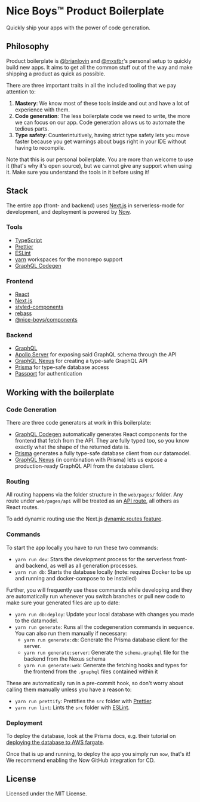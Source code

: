 # Nice Boys™️ Product Boilerplate

Quickly ship your apps with the power of code generation.

## Philosophy

Product boilerplate is [@brianlovin](https://github.com/brianlovin) and [@mxstbr](https://github.com/mxstbr)'s personal setup to quickly build new apps. It aims to get all the common stuff out of the way and make shipping a product as quick as possible.

There are three important traits in all the included tooling that we pay attention to:

1. **Mastery**: We know most of these tools inside and out and have a lot of experience with them.
2. **Code generation**: The less boilerplate code we need to write, the more we can focus on our app. Code generation allows us to automate the tedious parts.
3. **Type safety**: Counterintuitively, having strict type safety lets you move faster because you get warnings about bugs right in your IDE without having to recompile.

Note that this is our personal boilerplate. You are more than welcome to use it (that's why it's open source), but we cannot give any support when using it. Make sure you understand the tools in it before using it!

## Stack

The entire app (front- and backend) uses [Next.js](https://nextjs.org) in serverless-mode for development, and deployment is powered by [Now](https://now.sh).

### Tools

- [TypeScript](typescriptlang.org)
- [Prettier](https://prettier.io)
- [ESLint](https://eslint.org)
- [yarn](https://yarnpkg.com) workspaces for the monorepo support
- [GraphQL Codegen](https://graphql-code-generator.com)

### Frontend

- [React](https://github.com/facebook/react)
- [Next.js](https://github.com/zeit/next.js)
- [styled-components](https://github.com/styled-components/styled-components)
- [rebass](https://rebassjs.org)
- [@nice-boys/components](https://github.com/nice-boys/components)

### Backend

- [GraphQL](https://graphql.org)
- [Apollo Server](http://apollographql.com/docs/apollo-server) for exposing said GraphQL schema through the API
- [GraphQL Nexus](https://nexus.js.org) for creating a type-safe GraphQL API
- [Prisma](https://prisma.io) for type-safe database access
- [Passport](https://passportjs.org) for authentication

## Working with the boilerplate

### Code Generation

There are three code generators at work in this boilerplate:

- [GraphQL Codegen](https://graphql-code-generator.com) automatically generates React components for the frontend that fetch from the API. They are fully typed too, so you know exactly what the shape of the returned data is.
- [Prisma](https://prisma.io) generates a fully type-safe database client from our datamodel.
- [GraphQL Nexus](https://nexus.js.org) (in combination with Prisma) lets us expose a production-ready GraphQL API from the database client.

### Routing

All routing happens via the folder structure in the `web/pages/` folder. Any route under `web/pages/api` will be treated as an [API route](https://nextjs.org/docs#api-routes), all others as React routes.

To add dynamic routing use the Next.js [dynamic routes feature](https://nextjs.org/docs#dynamic-routes).

### Commands

To start the app locally you have to run these two commands:

- `yarn run dev`: Stars the development process for the serverless front- and backend, as well as all generation processes.
- `yarn run db`: Starts the database locally (note: requires Docker to be up and running and docker-compose to be installed)

Further, you will frequently use these commands while developing and they are automatically run whenever you switch branches or pull new code to make sure your generated files are up to date:

- `yarn run db:deploy`: Update your local database with changes you made to the datamodel.
- `yarn run generate`: Runs all the codegeneration commands in sequence. You can also run them manually if necessary:
  - `yarn run generate:db`: Generate the Prisma database client for the server.
  - `yarn run generate:server`: Generate the `schema.graphql` file for the backend from the Nexus schema
  - `yarn run generate:web`: Generate the fetching hooks and types for the frontend from the `.graphql` files contained within it

These are automatically run in a pre-commit hook, so don't worry about calling them manually unless you have a reason to:

- `yarn run prettify`: Prettifies the `src` folder with [Prettier](https://prettier.io).
- `yarn run lint`: Lints the `src` folder with [ESLint](https://eslint.org).

### Deployment

To deploy the database, look at the Prisma docs, e.g. their tutorial on [deploying the database to AWS fargate](https://www.prisma.io/tutorials/deploy-prisma-to-aws-fargate-ct14).

Once that is up and running, to deploy the app you simply run `now`, that's it! We recommend enabling the Now GitHub integration for CD.

## License

Licensed under the MIT License.
